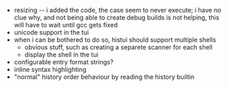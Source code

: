 + resizing -- i added the code, the case seem to never execute;
i have no clue why, and not being able to create debug builds is not helping,
this will have to wait until gcc gets fixed
+ unicode support in the tui
+ when i can be bothered to do so, histui should support multiple shells
    * obvious stuff, such as creating a separete scanner for each shell
    * display the shell in the tui
+ configurable entry format strings?
+ inline syntax highlighting
+ "normal" history order behaviour by reading the history builtin
